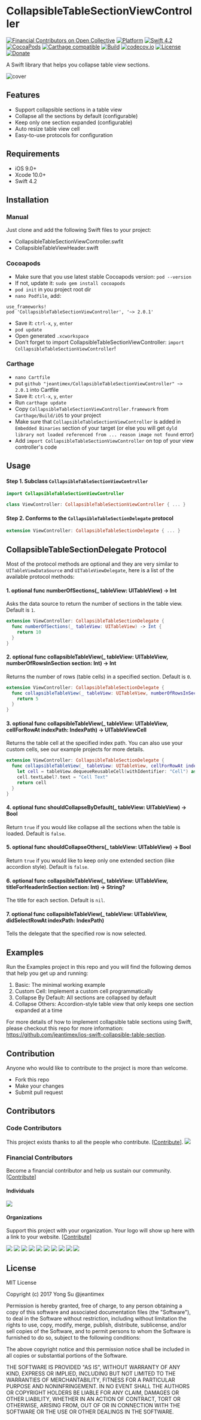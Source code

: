# CollapsibleTableSectionViewController

[![Financial Contributors on Open Collective](https://opencollective.com/CollapsibleTableSectionViewController/all/badge.svg?label=financial+contributors)](https://opencollective.com/CollapsibleTableSectionViewController) [![Platform](https://img.shields.io/badge/platform-ios-blue.svg?style=flat)]()
[![Swift 4.2](https://img.shields.io/badge/Swift-4.2-orange.svg?style=flat)](https://developer.apple.com/swift/)
[![CocoaPods](https://img.shields.io/cocoapods/v/CollapsibleTableSectionViewController.svg)](https://cocoapods.org/pods/CollapsibleTableSectionViewController)
[![Carthage compatible](https://img.shields.io/badge/Carthage-compatible-4BC51D.svg?style=flat)](https://github.com/Carthage/Carthage)
[![Build](https://travis-ci.org/jeantimex/CollapsibleTableSectionViewController.svg?branch=master)](https://travis-ci.org/jeantimex/CollapsibleTableSectionViewController)
[![codecov.io](https://codecov.io/github/jeantimex/CollapsibleTableSectionViewController/badge.svg?branch=master)](https://codecov.io/github/jeantimex/CollapsibleTableSectionViewController?branch=master)
[![License](https://img.shields.io/badge/license-MIT-blue.svg?style=flat)](LICENSE)
[![Donate](https://img.shields.io/badge/Donate-PayPal-green.svg)](https://www.paypal.com/cgi-bin/webscr?cmd=_s-xclick&hosted_button_id=BFXQGY77CV3T2)

A Swift library that helps you collapse table view sections.

![cover](https://user-images.githubusercontent.com/565300/33296447-99433820-d390-11e7-8d05-bcac316e896a.gif)

## Features

- Support collapsible sections in a table view
- Collapse all the sections by default (configurable)
- Keep only one section expanded (configurable)
- Auto resize table view cell
- Easy-to-use protocols for configuration

## Requirements

- iOS 9.0+
- Xcode 10.0+
- Swift 4.2

## Installation

### Manual

Just clone and add the following Swift files to your project:
- CollapsibleTableSectionViewController.swfit
- CollapsibleTableViewHeader.swift

### Cocoapods

- Make sure that you use latest stable Cocoapods version: `pod --version`
- If not, update it: `sudo gem install cocoapods`
- `pod init` in you project root dir
- `nano Podfile`, add:
```
use_frameworks! 
pod 'CollapsibleTableSectionViewController', '~> 2.0.1'
``` 
- Save it: `ctrl-x`, `y`, `enter`
- `pod update`
- Open generated `.xcworkspace`
- Don't forget to import CollapsibleTableSectionViewController: `import CollapsibleTableSectionViewController`!

### Carthage

* `nano Cartfile`
* put `github "jeantimex/CollapsibleTableSectionViewController" ~> 2.0.1` into Cartfile
* Save it: `ctrl-x`, `y`, `enter`
* Run `carthage update`
* Copy `CollapsibleTableSectionViewController.framework` from `Carthage/Build/iOS` to your project
* Make sure that `CollapsibleTableSectionViewController` is added in `Embedded Binaries` section of your target (or else you will get `dyld library not loaded referenced from ... reason image not found` error)
* Add `import CollapsibleTableSectionViewController` on top of your view controller's code

## Usage

#### Step 1. Subclass `CollapsibleTableSectionViewController`

```swift 
import CollapsibleTableSectionViewController

class ViewController: CollapsibleTableSectionViewController { ... }
```

#### Step 2. Conforms to the `CollapsibleTableSectionDelegate` protocol

```swift
extension ViewController: CollapsibleTableSectionDelegate { ... }
```

## CollapsibleTableSectionDelegate Protocol

Most of the protocol methods are optional and they are very similar to `UITableViewDataSource` and `UITableViewDelegate`, here is a list of the available protocol methods:

#### 1. optional func numberOfSections(_ tableView: UITableView) -> Int
Asks the data source to return the number of sections in the table view. Default is `1`.

```swift
extension ViewController: CollapsibleTableSectionDelegate {
  func numberOfSections(_ tableView: UITableView) -> Int {
    return 10
  }
}
```

#### 2. optional func collapsibleTableView(_ tableView: UITableView, numberOfRowsInSection section: Int) -> Int
Returns the number of rows (table cells) in a specified section. Default is `0`.

```swift
extension ViewController: CollapsibleTableSectionDelegate {
  func collapsibleTableView(_ tableView: UITableView, numberOfRowsInSection section: Int) -> Int {
    return 5
  }
}
```

#### 3. optional func collapsibleTableView(_ tableView: UITableView, cellForRowAt indexPath: IndexPath) -> UITableViewCell

Returns the table cell at the specified index path. You can also use your custom cells, see our example projects for more details.

```swift
extension ViewController: CollapsibleTableSectionDelegate {
  func collapsibleTableView(_ tableView: UITableView, cellForRowAt indexPath: IndexPath) -> UITableViewCell {
    let cell = tableView.dequeueReusableCell(withIdentifier: "Cell") as UITableViewCell? ?? UITableViewCell(style: .default, reuseIdentifier: "Cell")
    cell.textLabel?.text = "Cell Text"
    return cell
  }
}
```

#### 4. optional func shouldCollapseByDefault(_ tableView: UITableView) -> Bool

Return `true` if you would like collapse all the sections when the table is loaded. Default is `false`.

#### 5. optional func shouldCollapseOthers(_ tableView: UITableView) -> Bool

Return `true` if you would like to keep only one extended section (like accordion style). Default is `false`.

#### 6. optional func collapsibleTableView(_ tableView: UITableView, titleForHeaderInSection section: Int) -> String?

The title for each section. Default is `nil`.

#### 7. optional func collapsibleTableView(_ tableView: UITableView, didSelectRowAt indexPath: IndexPath)

Tells the delegate that the specified row is now selected.

## Examples

Run the Examples project in this repo and you will find the following demos that help you get up and running:

1. Basic: The minimal working example
2. Custom Cell: Implement a custom cell programmatically
3. Collapse By Default: All sections are collapsed by default
4. Collapse Others: Accordion-style table view that only keeps one section expanded at a time

For more details of how to implement collapsible table sections using Swift, please checkout this repo for more information: https://github.com/jeantimex/ios-swift-collapsible-table-section.

## Contribution

Anyone who would like to contribute to the project is more than welcome.

* Fork this repo
* Make your changes
* Submit pull request

## Contributors

### Code Contributors

This project exists thanks to all the people who contribute. [[Contribute](CONTRIBUTING.md)].
<a href="https://github.com/jeantimex/CollapsibleTableSectionViewController/graphs/contributors"><img src="https://opencollective.com/CollapsibleTableSectionViewController/contributors.svg?width=890&button=false" /></a>

### Financial Contributors

Become a financial contributor and help us sustain our community. [[Contribute](https://opencollective.com/CollapsibleTableSectionViewController/contribute)]

#### Individuals

<a href="https://opencollective.com/CollapsibleTableSectionViewController"><img src="https://opencollective.com/CollapsibleTableSectionViewController/individuals.svg?width=890"></a>

#### Organizations

Support this project with your organization. Your logo will show up here with a link to your website. [[Contribute](https://opencollective.com/CollapsibleTableSectionViewController/contribute)]

<a href="https://opencollective.com/CollapsibleTableSectionViewController/organization/0/website"><img src="https://opencollective.com/CollapsibleTableSectionViewController/organization/0/avatar.svg"></a>
<a href="https://opencollective.com/CollapsibleTableSectionViewController/organization/1/website"><img src="https://opencollective.com/CollapsibleTableSectionViewController/organization/1/avatar.svg"></a>
<a href="https://opencollective.com/CollapsibleTableSectionViewController/organization/2/website"><img src="https://opencollective.com/CollapsibleTableSectionViewController/organization/2/avatar.svg"></a>
<a href="https://opencollective.com/CollapsibleTableSectionViewController/organization/3/website"><img src="https://opencollective.com/CollapsibleTableSectionViewController/organization/3/avatar.svg"></a>
<a href="https://opencollective.com/CollapsibleTableSectionViewController/organization/4/website"><img src="https://opencollective.com/CollapsibleTableSectionViewController/organization/4/avatar.svg"></a>
<a href="https://opencollective.com/CollapsibleTableSectionViewController/organization/5/website"><img src="https://opencollective.com/CollapsibleTableSectionViewController/organization/5/avatar.svg"></a>
<a href="https://opencollective.com/CollapsibleTableSectionViewController/organization/6/website"><img src="https://opencollective.com/CollapsibleTableSectionViewController/organization/6/avatar.svg"></a>
<a href="https://opencollective.com/CollapsibleTableSectionViewController/organization/7/website"><img src="https://opencollective.com/CollapsibleTableSectionViewController/organization/7/avatar.svg"></a>
<a href="https://opencollective.com/CollapsibleTableSectionViewController/organization/8/website"><img src="https://opencollective.com/CollapsibleTableSectionViewController/organization/8/avatar.svg"></a>
<a href="https://opencollective.com/CollapsibleTableSectionViewController/organization/9/website"><img src="https://opencollective.com/CollapsibleTableSectionViewController/organization/9/avatar.svg"></a>

## License

MIT License

Copyright (c) 2017 Yong Su @jeantimex

Permission is hereby granted, free of charge, to any person obtaining a copy
of this software and associated documentation files (the "Software"), to deal
in the Software without restriction, including without limitation the rights
to use, copy, modify, merge, publish, distribute, sublicense, and/or sell
copies of the Software, and to permit persons to whom the Software is
furnished to do so, subject to the following conditions:

The above copyright notice and this permission notice shall be included in all
copies or substantial portions of the Software.

THE SOFTWARE IS PROVIDED "AS IS", WITHOUT WARRANTY OF ANY KIND, EXPRESS OR
IMPLIED, INCLUDING BUT NOT LIMITED TO THE WARRANTIES OF MERCHANTABILITY,
FITNESS FOR A PARTICULAR PURPOSE AND NONINFRINGEMENT. IN NO EVENT SHALL THE
AUTHORS OR COPYRIGHT HOLDERS BE LIABLE FOR ANY CLAIM, DAMAGES OR OTHER
LIABILITY, WHETHER IN AN ACTION OF CONTRACT, TORT OR OTHERWISE, ARISING FROM,
OUT OF OR IN CONNECTION WITH THE SOFTWARE OR THE USE OR OTHER DEALINGS IN THE
SOFTWARE.
